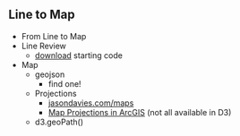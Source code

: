 ## Line to Map

- From Line to Map
- Line Review
  - [download](line-to-map/line-to-map.zip) starting code
- Map
  - geojson
    - find one!
  - Projections
    - [jasondavies.com/maps](https://www.jasondavies.com/maps/voronoi/airports/)
    - [Map Projections in ArcGIS](https://storymaps.arcgis.com/stories/ea0519db9c184d7e84387924c84b703f) (not all available in D3)
  - d3.geoPath()
